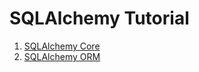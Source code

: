 # SQLAlchemy Tutorial

1. [SQLAlchemy Core](https://github.com/j-machuca/sqlalchemy-tutorial/blob/master/core.md)
2. [SQLAlchemy ORM](https://github.com/j-machuca/sqlalchemy-tutorial/blob/master/orm.md)
